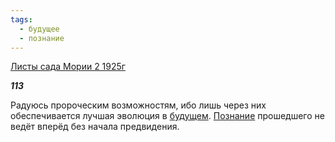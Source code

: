 ```yaml
---
tags:
  - будущее
  - познание
---
```

[Листы сада Мории 2 1925г](https://127.0.0.1:4002/agni/1925)

___113___

Радуюсь пророческим возможностям, ибо лишь через них обеспечивается лучшая эволюция в [будущем](../../../tags/#будущее). [Познание](../../../tags/#познание) прошедшего не ведёт вперёд без начала предвидения.   


